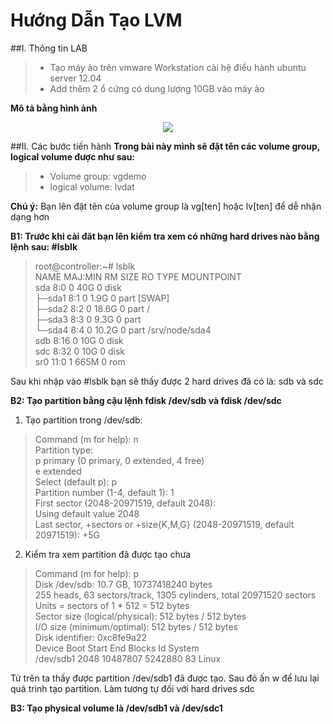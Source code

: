 Hướng Dẫn Tạo LVM
=================

##I. Thông tin LAB
> - Tạo máy ảo trên vmware Workstation cài hệ điều hành ubuntu server 12.04
> - Add thêm 2 ổ cứng có dung lượng 10GB vào máy ảo


**Mô tả bằng hình ảnh**
<br>
<p align="center"><img src="http://i.imgur.com/9rNADx4.png"></p>

##II. Các bước tiến hành 
**Trong bài này mình sẽ đặt tên các volume group, logical volume được như sau:**
> - Volume group: vgdemo
> - logical volume: lvdat

**Chú ý:** Bạn lên đặt tên của volume group là vg[ten] hoặc lv[ten] để dễ nhận dạng hơn

**B1: Trước khi cài đăt bạn lên kiểm tra xem có những hard drives nào bằng lệnh sau: #lsblk**

> root@controller:~# lsblk <br>
> NAME   MAJ:MIN RM   SIZE RO TYPE MOUNTPOINT <br>
> sda      8:0    0    40G  0 disk <br>
> ├─sda1   8:1    0   1.9G  0 part [SWAP] <br>
> ├─sda2   8:2    0  18.6G  0 part / <br>
> ├─sda3   8:3    0   9.3G  0 part <br>
> └─sda4   8:4    0  10.2G  0 part /srv/node/sda4 <br>
> sdb      8:16   0    10G  0 disk <br>
> sdc      8:32   0    10G  0 disk <br>
> sr0     11:0    1   665M  0 rom <br>

Sau khi nhập vào #lsblk bạn sẽ thấy được 2 hard drives đã có là: sdb và sdc

**B2:  Tạo partition bằng cậu lệnh fdisk /dev/sdb và fdisk /dev/sdc**

1.	Tạo partition trong /dev/sdb:
> Command (m for help): n  <br>
> Partition type: <br>
>    p   primary (0 primary, 0 extended, 4 free)<br>
>    e   extended<br>
> Select (default p): p<br>
> Partition number (1-4, default 1): 1<br>
> First sector (2048-20971519, default 2048):<br>
> Using default value 2048 <br>
> Last sector, +sectors or +size{K,M,G} (2048-20971519, default 20971519): +5G<br>

2.	Kiểm tra xem partition đã được tạo chưa 
> Command (m for help): p <br>
> Disk /dev/sdb: 10.7 GB, 10737418240 bytes <br>
> 255 heads, 63 sectors/track, 1305 cylinders, total 20971520 sectors <br>
> Units = sectors of 1 * 512 = 512 bytes <br>
> Sector size (logical/physical): 512 bytes / 512 bytes <br>
> I/O size (minimum/optimal): 512 bytes / 512 bytes <br>
> Disk identifier: 0xc8fe9a22 <br>
> Device Boot      Start         End      Blocks   Id  System <br>
> /dev/sdb1        2048     10487807    5242880   83  Linux <br>

Từ trên ta thấy được partition /dev/sdb1 đã được tạo. Sau đó ấn w để lưu lại quá trình tạo partition. Làm tương tự đối với hard drives sdc

**B3: Tạo physical volume là /dev/sdb1 và /dev/sdc1**

